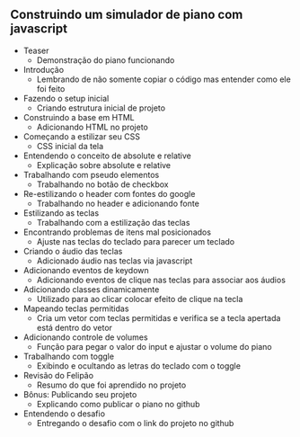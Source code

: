 ## Construindo um simulador de piano com javascript
- Teaser
    - Demonstração do piano funcionando
- Introdução
    - Lembrando de não somente copiar o código mas entender como ele foi feito
- Fazendo o setup inicial
    - Criando estrutura inicial de projeto
- Construindo a base em HTML
    - Adicionando HTML no projeto
- Começando a estilizar seu CSS
    - CSS inicial da tela
- Entendendo o conceito de absolute e relative
    - Explicação sobre absolute e relative
- Trabalhando com pseudo elementos
    - Trabalhando no botão de checkbox
- Re-estilizando o header com fontes do google
    - Trabalhando no header e adicionando fonte
- Estilizando as teclas
    - Trabalhando com a estilização das teclas
- Encontrando problemas de itens mal posicionados
    - Ajuste nas teclas do teclado para parecer um teclado
- Criando o áudio das teclas
    - Adicionado áudio nas teclas via javascript
- Adicionando eventos de keydown
    - Adicionando eventos de clique nas teclas para associar aos áudios
- Adicionando classes dinamicamente
    - Utilizado para ao clicar colocar efeito de clique na tecla
- Mapeando teclas permitidas
    - Cria um vetor com teclas permitidas e verifica se a tecla apertada está dentro do vetor
- Adicionando controle de volumes
    - Função para pegar o valor do input e ajustar o volume do piano
- Trabalhando com toggle
    - Exibindo e ocultando as letras do teclado com o toggle
- Revisão do Felipão
    - Resumo do que foi aprendido no projeto
- Bônus: Publicando seu projeto
    - Explicando como publicar o piano no github
- Entendendo o desafio
    - Entregando o desafio com o link do projeto no github